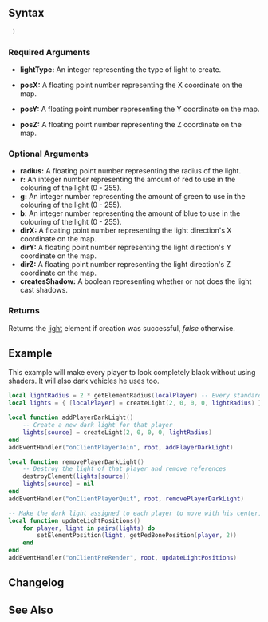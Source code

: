 Syntax
------

``` lua
 )
```

### Required Arguments

-   **lightType:** An integer representing the type of light to create.

-   **posX:** A floating point number representing the X coordinate on the map.
-   **posY:** A floating point number representing the Y coordinate on the map.
-   **posZ:** A floating point number representing the Z coordinate on the map.

### Optional Arguments

-   **radius:** A floating point number representing the radius of the light.
-   **r:** An integer number representing the amount of red to use in the colouring of the light (0 - 255).
-   **g:** An integer number representing the amount of green to use in the colouring of the light (0 - 255).
-   **b:** An integer number representing the amount of blue to use in the colouring of the light (0 - 255).
-   **dirX:** A floating point number representing the light direction's X coordinate on the map.
-   **dirY:** A floating point number representing the light direction's Y coordinate on the map.
-   **dirZ:** A floating point number representing the light direction's Z coordinate on the map.
-   **createsShadow:** A boolean representing whether or not does the light cast shadows.

### Returns

Returns the [light](/docs/Element/Light.md "wikilink") element if creation was successful, *false* otherwise.

Example
-------

This example will make every player to look completely black without using shaders. It will also dark vehicles he uses too.

``` lua
local lightRadius = 2 * getElementRadius(localPlayer) -- Every standard player model has the same radius, so save it for quicker access
local lights = { [localPlayer] = createLight(2, 0, 0, 0, lightRadius) } -- Initialize our light table with the one that the local player will use for the effect

local function addPlayerDarkLight()
    -- Create a new dark light for that player
    lights[source] = createLight(2, 0, 0, 0, lightRadius)
end
addEventHandler("onClientPlayerJoin", root, addPlayerDarkLight)

local function removePlayerDarkLight()
    -- Destroy the light of that player and remove references
    destroyElement(lights[source])
    lights[source] = nil
end
addEventHandler("onClientPlayerQuit", root, removePlayerDarkLight)

-- Make the dark light assigned to each player to move with his center, so we achieve the desired effect
local function updateLightPositions()
    for player, light in pairs(lights) do
        setElementPosition(light, getPedBonePosition(player, 2))
    end
end
addEventHandler("onClientPreRender", root, updateLightPositions)
```

Changelog
---------

See Also
--------
